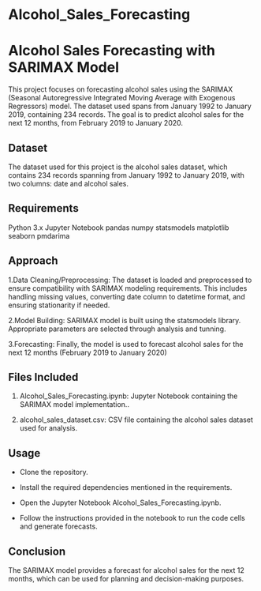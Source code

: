# Alcohol_Sales_Forecasting

# Alcohol Sales Forecasting with SARIMAX Model

This project focuses on forecasting alcohol sales using the SARIMAX (Seasonal Autoregressive Integrated Moving Average with Exogenous Regressors) model. The dataset used spans from January 1992 to January 2019, containing 234 records. The goal is to predict alcohol sales for the next 12 months, from February 2019 to January 2020.

## Dataset

The dataset used for this project is the alcohol sales dataset, which contains 234 records spanning from January 1992 to January 2019, with two columns: date and alcohol sales.

## Requirements
Python 3.x
Jupyter Notebook
pandas
numpy
statsmodels
matplotlib
seaborn
pmdarima


## Approach
1.Data Cleaning/Preprocessing: The dataset is loaded and preprocessed to ensure compatibility with SARIMAX modeling requirements. 
This includes handling missing values, converting date column to datetime format, and ensuring stationarity if needed.

2.Model Building: SARIMAX model is built using the statsmodels library. Appropriate parameters are selected through analysis and tunning.

3.Forecasting: Finally, the model is used to forecast alcohol sales for the next 12 months (February 2019 to January 2020)


## Files Included

1. Alcohol_Sales_Forecasting.ipynb:  Jupyter Notebook containing the SARIMAX model implementation..

2. alcohol_sales_dataset.csv: CSV file containing the alcohol sales dataset used for analysis.
   

## Usage
- Clone the repository.

- Install the required dependencies mentioned in the requirements.

- Open the Jupyter Notebook Alcohol_Sales_Forecasting.ipynb.

- Follow the instructions provided in the notebook to run the code cells and generate forecasts.

## Conclusion
The SARIMAX model provides a forecast for alcohol sales for the next 12 months, which can be used for planning and decision-making purposes.
